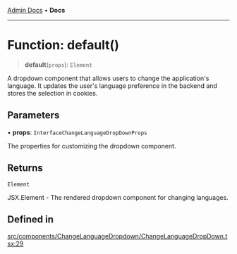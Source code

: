 [Admin Docs](/) • **Docs**

***

# Function: default()

> **default**(`props`): `Element`

A dropdown component that allows users to change the application's language.
It updates the user's language preference in the backend and stores the selection in cookies.

## Parameters

• **props**: `InterfaceChangeLanguageDropDownProps`

The properties for customizing the dropdown component.

## Returns

`Element`

JSX.Element - The rendered dropdown component for changing languages.

## Defined in

[src/components/ChangeLanguageDropdown/ChangeLanguageDropDown.tsx:29](https://github.com/PalisadoesFoundation/talawa-admin/blob/main/src/components/ChangeLanguageDropdown/ChangeLanguageDropDown.tsx#L29)
